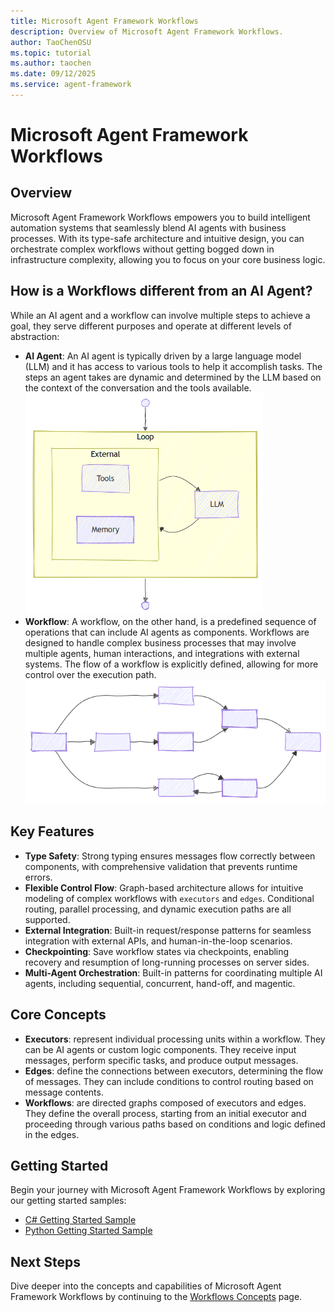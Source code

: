 ```yaml
---
title: Microsoft Agent Framework Workflows
description: Overview of Microsoft Agent Framework Workflows.
author: TaoChenOSU
ms.topic: tutorial
ms.author: taochen
ms.date: 09/12/2025
ms.service: agent-framework
---
```


# Microsoft Agent Framework Workflows

## Overview

Microsoft Agent Framework Workflows empowers you to build intelligent automation systems that seamlessly blend AI agents with business processes. With its type-safe architecture and intuitive design, you can orchestrate complex workflows without getting bogged down in infrastructure complexity, allowing you to focus on your core business logic.

## How is a Workflows different from an AI Agent?

While an AI agent and a workflow can involve multiple steps to achieve a goal, they serve different purposes and operate at different levels of abstraction:

- **AI Agent**: An AI agent is typically driven by a large language model (LLM) and it has access to various tools to help it accomplish tasks. The steps an agent takes are dynamic and determined by the LLM based on the context of the conversation and the tools available. <img src="./resources/images/ai-agent.png" width="380" />
- **Workflow**: A workflow, on the other hand, is a predefined sequence of operations that can include AI agents as components. Workflows are designed to handle complex business processes that may involve multiple agents, human interactions, and integrations with external systems. The flow of a workflow is explicitly defined, allowing for more control over the execution path. <img src="./resources/images/workflows-overview.png" width="580" />

## Key Features

- **Type Safety**: Strong typing ensures messages flow correctly between components, with comprehensive validation that prevents runtime errors.
- **Flexible Control Flow**: Graph-based architecture allows for intuitive modeling of complex workflows with `executors` and `edges`. Conditional routing, parallel processing, and dynamic execution paths are all supported.
- **External Integration**: Built-in request/response patterns for seamless integration with external APIs, and human-in-the-loop scenarios.
- **Checkpointing**: Save workflow states via checkpoints, enabling recovery and resumption of long-running processes on server sides.
- **Multi-Agent Orchestration**: Built-in patterns for coordinating multiple AI agents, including sequential, concurrent, hand-off, and magentic.

## Core Concepts

- **Executors**: represent individual processing units within a workflow. They can be AI agents or custom logic components. They receive input messages, perform specific tasks, and produce output messages.
- **Edges**: define the connections between executors, determining the flow of messages. They can include conditions to control routing based on message contents.
- **Workflows**: are directed graphs composed of executors and edges. They define the overall process, starting from an initial executor and proceeding through various paths based on conditions and logic defined in the edges.

## Getting Started

Begin your journey with Microsoft Agent Framework Workflows by exploring our getting started samples:

- [C# Getting Started Sample](https://github.com/microsoft/agent-framework/tree/main/dotnet/samples/GettingStarted/Workflows)
- [Python Getting Started Sample](https://github.com/microsoft/agent-framework/tree/main/python/samples/getting_started/workflow)

## Next Steps

Dive deeper into the concepts and capabilities of Microsoft Agent Framework Workflows by continuing to the [Workflows Concepts](./core-concepts/overview.md) page.
